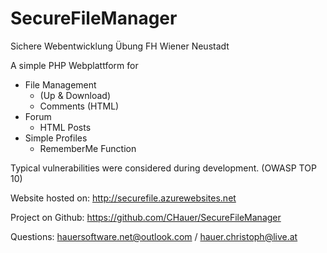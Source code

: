 # SecureFileManager
Sichere Webentwicklung Übung
FH Wiener Neustadt

A simple PHP Webplattform for
* File Management
  * (Up & Download)
  * Comments (HTML)
* Forum
  * HTML Posts
* Simple Profiles
  * RememberMe Function

Typical vulnerabilities were considered during development. (OWASP TOP 10)

Website hosted on: 
http://securefile.azurewebsites.net

Project on Github:
https://github.com/CHauer/SecureFileManager

Questions: 
hauersoftware.net@outlook.com / hauer.christoph@live.at
